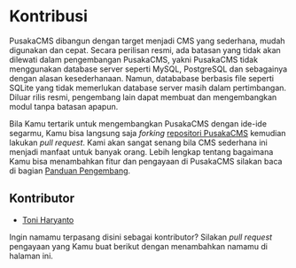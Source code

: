 # Kontribusi

PusakaCMS dibangun dengan target menjadi CMS yang sederhana, mudah digunakan dan cepat. Secara perilisan resmi, ada batasan yang tidak akan dilewati dalam pengembangan PusakaCMS, yakni PusakaCMS tidak menggunakan database server seperti MySQL, PostgreSQL dan sebagainya dengan alasan kesederhanaan. Namun, datababase berbasis file seperti SQLite yang tidak memerlukan database server masih dalam pertimbangan. Diluar rilis resmi, pengembang lain dapat membuat dan mengembangkan modul tanpa batasan apapun.

Bila Kamu tertarik untuk mengembangkan PusakaCMS dengan ide-ide segarmu, Kamu bisa langsung saja *forking* [repositori PusakaCMS](https://github.com/nyankod/pusakacms) kemudian lakukan *pull request*. Kami akan sangat senang bila CMS sederhana ini menjadi manfaat untuk banyak orang. Lebih lengkap tentang bagaimana Kamu bisa menambahkan fitur dan pengayaan di PusakaCMS silakan baca di bagian [Panduan Pengembang]({site_url}panduan-pengembang).

## Kontributor

- [Toni Haryanto](http://toniharyanto.net)

Ingin namamu terpasang disini sebagai kontributor? Silakan *pull request* pengayaan yang Kamu buat berikut dengan menambahkan namamu di halaman ini.